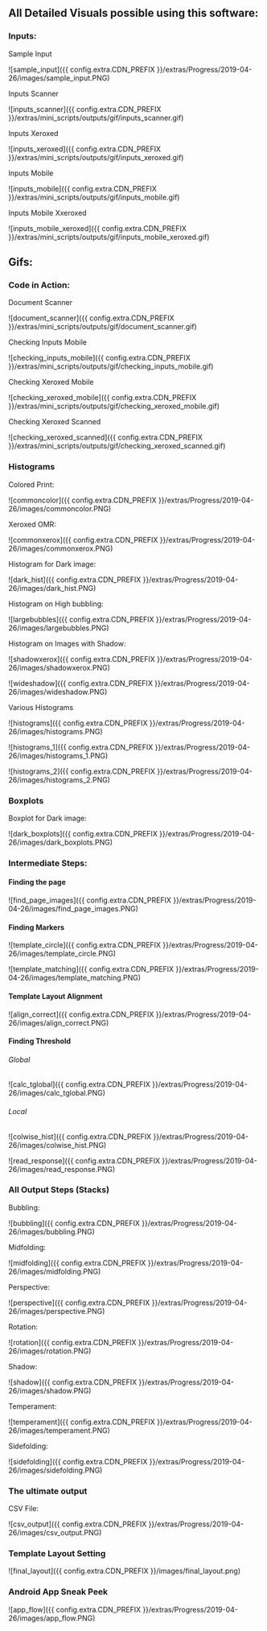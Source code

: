 ## All Detailed Visuals possible using this software:
<!-- PUT LOTS OF IMAGES HERE -->

### Inputs:
Sample Input

![sample_input]({{ config.extra.CDN_PREFIX }}/extras/Progress/2019-04-26/images/sample_input.PNG)

Inputs Scanner

![inputs_scanner]({{ config.extra.CDN_PREFIX }}/extras/mini_scripts/outputs/gif/inputs_scanner.gif)

Inputs Xeroxed

![inputs_xeroxed]({{ config.extra.CDN_PREFIX }}/extras/mini_scripts/outputs/gif/inputs_xeroxed.gif)

Inputs Mobile

![inputs_mobile]({{ config.extra.CDN_PREFIX }}/extras/mini_scripts/outputs/gif/inputs_mobile.gif)

Inputs Mobile Xxeroxed

![inputs_mobile_xeroxed]({{ config.extra.CDN_PREFIX }}/extras/mini_scripts/outputs/gif/inputs_mobile_xeroxed.gif)

## Gifs:
### Code in Action:
Document Scanner

![document_scanner]({{ config.extra.CDN_PREFIX }}/extras/mini_scripts/outputs/gif/document_scanner.gif)

Checking Inputs Mobile

![checking_inputs_mobile]({{ config.extra.CDN_PREFIX }}/extras/mini_scripts/outputs/gif/checking_inputs_mobile.gif)

Checking Xeroxed Mobile

![checking_xeroxed_mobile]({{ config.extra.CDN_PREFIX }}/extras/mini_scripts/outputs/gif/checking_xeroxed_mobile.gif)

Checking Xeroxed Scanned

![checking_xeroxed_scanned]({{ config.extra.CDN_PREFIX }}/extras/mini_scripts/outputs/gif/checking_xeroxed_scanned.gif)

### Histograms
Colored Print:

![commoncolor]({{ config.extra.CDN_PREFIX }}/extras/Progress/2019-04-26/images/commoncolor.PNG)

Xeroxed OMR:

![commonxerox]({{ config.extra.CDN_PREFIX }}/extras/Progress/2019-04-26/images/commonxerox.PNG)

Histogram for Dark image:

![dark_hist]({{ config.extra.CDN_PREFIX }}/extras/Progress/2019-04-26/images/dark_hist.PNG)

Histogram on High bubbling:

![largebubbles]({{ config.extra.CDN_PREFIX }}/extras/Progress/2019-04-26/images/largebubbles.PNG)

Histogram on Images with Shadow:

![shadowxerox]({{ config.extra.CDN_PREFIX }}/extras/Progress/2019-04-26/images/shadowxerox.PNG)

![wideshadow]({{ config.extra.CDN_PREFIX }}/extras/Progress/2019-04-26/images/wideshadow.PNG)

Various Histograms

![histograms]({{ config.extra.CDN_PREFIX }}/extras/Progress/2019-04-26/images/histograms.PNG)

![histograms_1]({{ config.extra.CDN_PREFIX }}/extras/Progress/2019-04-26/images/histograms_1.PNG)

![histograms_2]({{ config.extra.CDN_PREFIX }}/extras/Progress/2019-04-26/images/histograms_2.PNG)

### Boxplots
Boxplot for Dark image:

![dark_boxplots]({{ config.extra.CDN_PREFIX }}/extras/Progress/2019-04-26/images/dark_boxplots.PNG)

### Intermediate Steps:

#### Finding the page

![find_page_images]({{ config.extra.CDN_PREFIX }}/extras/Progress/2019-04-26/images/find_page_images.PNG)

#### Finding Markers

![template_circle]({{ config.extra.CDN_PREFIX }}/extras/Progress/2019-04-26/images/template_circle.PNG)

![template_matching]({{ config.extra.CDN_PREFIX }}/extras/Progress/2019-04-26/images/template_matching.PNG)

#### Template Layout Alignment

![align_correct]({{ config.extra.CDN_PREFIX }}/extras/Progress/2019-04-26/images/align_correct.PNG)

#### Finding Threshold
###### Global

![calc_tglobal]({{ config.extra.CDN_PREFIX }}/extras/Progress/2019-04-26/images/calc_tglobal.PNG)
###### Local

![colwise_hist]({{ config.extra.CDN_PREFIX }}/extras/Progress/2019-04-26/images/colwise_hist.PNG)

![read_response]({{ config.extra.CDN_PREFIX }}/extras/Progress/2019-04-26/images/read_response.PNG)


### All Output Steps (Stacks)

Bubbling:

![bubbling]({{ config.extra.CDN_PREFIX }}/extras/Progress/2019-04-26/images/bubbling.PNG)

Midfolding:

![midfolding]({{ config.extra.CDN_PREFIX }}/extras/Progress/2019-04-26/images/midfolding.PNG)

Perspective:

![perspective]({{ config.extra.CDN_PREFIX }}/extras/Progress/2019-04-26/images/perspective.PNG)

Rotation:

![rotation]({{ config.extra.CDN_PREFIX }}/extras/Progress/2019-04-26/images/rotation.PNG)

Shadow:

![shadow]({{ config.extra.CDN_PREFIX }}/extras/Progress/2019-04-26/images/shadow.PNG)

Temperament:

![temperament]({{ config.extra.CDN_PREFIX }}/extras/Progress/2019-04-26/images/temperament.PNG)

Sidefolding:

![sidefolding]({{ config.extra.CDN_PREFIX }}/extras/Progress/2019-04-26/images/sidefolding.PNG)

### The ultimate output
CSV File:

![csv_output]({{ config.extra.CDN_PREFIX }}/extras/Progress/2019-04-26/images/csv_output.PNG)


### Template Layout Setting
![final_layout]({{ config.extra.CDN_PREFIX }}/images/final_layout.png)

### Android App Sneak Peek
![app_flow]({{ config.extra.CDN_PREFIX }}/extras/Progress/2019-04-26/images/app_flow.PNG)

